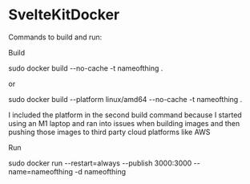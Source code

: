 # SvelteKitDocker

Commands to build and run:

Build

sudo docker build --no-cache -t nameofthing .

or

sudo docker build --platform linux/amd64 --no-cache -t nameofthing .



I included the platform in the second build command because I started using an M1 laptop and ran into issues when building images and then pushing those images to third party cloud platforms like AWS

Run 

sudo docker run --restart=always --publish 3000:3000 --name=nameofthing -d nameofthing
